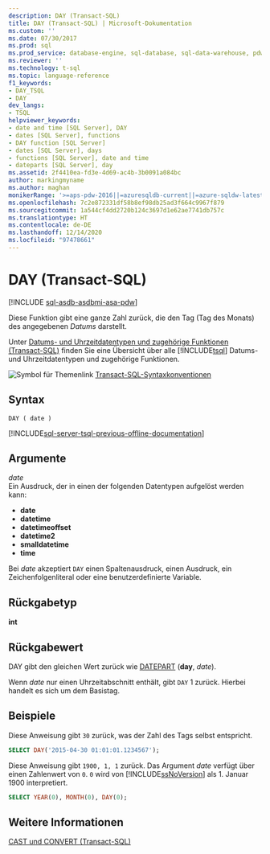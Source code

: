 ```yaml
---
description: DAY (Transact-SQL)
title: DAY (Transact-SQL) | Microsoft-Dokumentation
ms.custom: ''
ms.date: 07/30/2017
ms.prod: sql
ms.prod_service: database-engine, sql-database, sql-data-warehouse, pdw
ms.reviewer: ''
ms.technology: t-sql
ms.topic: language-reference
f1_keywords:
- DAY_TSQL
- DAY
dev_langs:
- TSQL
helpviewer_keywords:
- date and time [SQL Server], DAY
- dates [SQL Server], functions
- DAY function [SQL Server]
- dates [SQL Server], days
- functions [SQL Server], date and time
- dateparts [SQL Server], day
ms.assetid: 2f4410ea-fd3e-4d69-ac4b-3b0091a084bc
author: markingmyname
ms.author: maghan
monikerRange: '>=aps-pdw-2016||=azuresqldb-current||=azure-sqldw-latest||>=sql-server-2016||>=sql-server-linux-2017||=azuresqldb-mi-current'
ms.openlocfilehash: 7c2e872331df58b8ef98db25ad3f664c9967f879
ms.sourcegitcommit: 1a544cf4dd2720b124c3697d1e62ae7741db757c
ms.translationtype: HT
ms.contentlocale: de-DE
ms.lasthandoff: 12/14/2020
ms.locfileid: "97478661"
---
```

# <a name="day-transact-sql"></a>DAY (Transact-SQL)
[!INCLUDE [sql-asdb-asdbmi-asa-pdw](../../includes/applies-to-version/sql-asdb-asdbmi-asa-pdw.md)]

Diese Funktion gibt eine ganze Zahl zurück, die den Tag (Tag des Monats) des angegebenen *Datums* darstellt.
  
Unter [Datums- und Uhrzeitdatentypen und zugehörige Funktionen &#40;Transact-SQL&#41;](../../t-sql/functions/date-and-time-data-types-and-functions-transact-sql.md) finden Sie eine Übersicht über alle [!INCLUDE[tsql](../../includes/tsql-md.md)] Datums- und Uhrzeitdatentypen und zugehörige Funktionen.
  
![Symbol für Themenlink](../../database-engine/configure-windows/media/topic-link.gif "Symbol für Themenlink") [Transact-SQL-Syntaxkonventionen](../../t-sql/language-elements/transact-sql-syntax-conventions-transact-sql.md)
  
## <a name="syntax"></a>Syntax  
  
```syntaxsql
DAY ( date )  
```  
  
[!INCLUDE[sql-server-tsql-previous-offline-documentation](../../includes/sql-server-tsql-previous-offline-documentation.md)]

## <a name="arguments"></a>Argumente
*date*  
Ein Ausdruck, der in einen der folgenden Datentypen aufgelöst werden kann:

+ **date**
+ **datetime**
+ **datetimeoffset**
+ **datetime2** 
+ **smalldatetime**
+ **time**

Bei *date* akzeptiert `DAY` einen Spaltenausdruck, einen Ausdruck, ein Zeichenfolgenliteral oder eine benutzerdefinierte Variable.
  
## <a name="return-type"></a>Rückgabetyp  
**int**
  
## <a name="return-value"></a>Rückgabewert  
DAY gibt den gleichen Wert zurück wie [DATEPART](../../t-sql/functions/datepart-transact-sql.md) (**day**, *date*).
  
Wenn *date* nur einen Uhrzeitabschnitt enthält, gibt `DAY` 1 zurück. Hierbei handelt es sich um dem Basistag.
  
## <a name="examples"></a>Beispiele  
Diese Anweisung gibt `30` zurück, was der Zahl des Tags selbst entspricht.
  
```sql
SELECT DAY('2015-04-30 01:01:01.1234567');  
```  
  
Diese Anweisung gibt `1900, 1, 1` zurück. Das Argument *date* verfügt über einen Zahlenwert von `0`. `0` wird von [!INCLUDE[ssNoVersion](../../includes/ssnoversion-md.md)] als 1. Januar 1900 interpretiert.
  
```sql
SELECT YEAR(0), MONTH(0), DAY(0);  
```  
  
## <a name="see-also"></a>Weitere Informationen
[CAST und CONVERT &#40;Transact-SQL&#41;](../../t-sql/functions/cast-and-convert-transact-sql.md)
  
  


